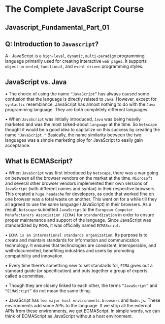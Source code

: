 # The Complete JavaScript Course

## Javascript_Fundamental_Part_01

## Q: Introduction to `Javascript`?
A : JavaScript is a `high-level`, `dynamic`, `multi-paradigm` programming language primarily used for creating interactive `web pages`. It supports `object-oriented`, `functional`, and `event-driven` programming styles. <br>

## JavaScript vs. Java 
▪ The choice of using the name `“JavaScript”` has always caused some confusion that the language is directly related to `Java`. However, except for `syntactic` resemblance, JavaScript has almost nothing to do with the `Java` programming language. They are both completely different languages.  <br>

▪ When `JavaScript` was initially introduced, `Java` was being heavily marketed and was the most talked-about `language` at the time. So `Netscape` thought it would be a good idea to capitalize on this success by creating the name `"JavaScript."` Basically, the name similarity between the two languages was a simple marketing 
ploy for JavaScript to easily gain acceptance. 

## What Is ECMAScript? 
▪ When `JavaScript` was first introduced by `Netscape`, there was a war going on between all the browser vendors on the market at the time. `Microsoft` and several other browser vendors implemented their own versions of `JavaScript` (with different names and syntax) in their respective browsers. This created a `huge headache` for developers, as code that worked fine on one browser was a total waste on another. This went on for a while till they all agreed to use the same language (JavaScript) in their browsers. As a result, `Netscape` submitted `JavaScript` to the `European Computer Manufacturers Association (ECMA)` for `standardization` in order to ensure proper maintenance and support of the language. Since JavaScript was standardized by `ECMA`, it was officially named `ECMAScript`.  <br>

▪ `ECMA is an international standards organization`. Its purpose is to create and maintain standards for information and communication technology. It ensures that technologies are consistent, interoperable, and well-documented, benefiting industries and users by promoting compatibility and innovation.  <br>

▪ Every time there’s something new to set standards for, `ECMA` gives out a standard guide (or specification) and puts together a group of experts called a committee.  <br>

▪ Though they are closely linked to each other, the terms `“JavaScript”` and `“ECMAScript”` do not mean the same thing.  <br>

▪ JavaScript has `two major host environments`: `browsers` and `Node.js`. These environments add some APIs to the language. If we strip all the external APIs from these environments, we get ECMAScript. In simple words, we can think of ECMAScript as JavaScript without a host environment.

